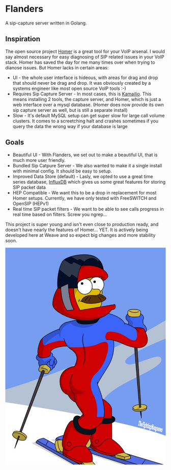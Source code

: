 # Flanders

A sip-capture server written in Golang.

## Inspiration

The open source project [Homer](http://www.sipcapture.org/) is a great tool for your VoIP arsenal. I would say almost necessary for easy
diagnosing of SIP related issues in your VoIP stack. Homer has saved the day for me many times over when trying to dianose issues. 
But Homer lacks in certain areas:

- UI - the whole user interface is hideous, with areas for drag and drop that should never be drag and drop. It was obviously created by a systems engineer like most open source VoIP tools :-)
- Requires Sip Capture Server - In most cases, this is [Kamailio](http://www.kamailio.org/). This means installing 2 tools, the capture server, and Homer, which is just a web interface over a mysql database. (Homer does now provide its own sip capture server as well, but is still a separate install)
- Slow - It's default MySQL setup can get super slow for large call volume clusters. It comes to a screetching halt and crashes sometimes if you query the data the wrong way if your database is large

## Goals

- Beautiful UI - With Flanders, we set out to make a beautiful UI, that is much more user friendly. 
- Bundled Sip Catpure Server - We also wanted to make it a single install with minimal config. It should be easy to setup.
- Improved Data Store (default) - Lasly, we opted to use a great time series database, [InfluxDB](http://influxdb.com/) which gives us some great features for storing SIP packet data
- HEP Compatible - We want this to be a drop in replacement for most Homer setups. Currently, we have only tested with FreeSWITCH and OpenSIP (HEPv1)
- Real time SIP packet filters - We want to be able to see calls progress in real time based on filters. Screw you ngrep...

This project is super young and isn't even close to production ready, and doesn't have nearly the features of Homer... YET. It is actively being developed here at Weave and so expect big changes and more stability soon.


![Flanders](web/app/images/stupid_sexy_flanders.jpg)
